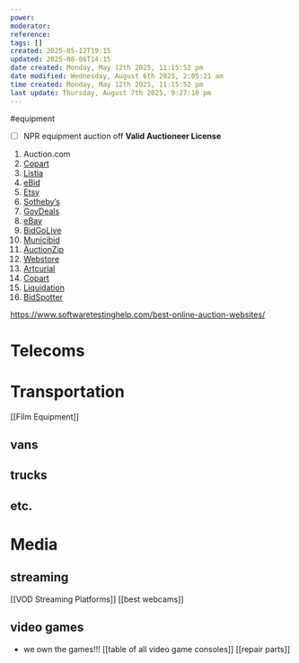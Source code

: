 ```yaml
---
power: 
moderator: 
reference: 
tags: []
created: 2025-05-12T19:15
updated: 2025-08-06T14:15
date created: Monday, May 12th 2025, 11:15:52 pm
date modified: Wednesday, August 6th 2025, 2:05:21 am
time created: Monday, May 12th 2025, 11:15:52 pm
last update: Thursday, August 7th 2025, 9:27:10 pm
---
```

#equipment 
- [ ] NPR equipment auction off
**Valid Auctioneer License**
1. Auction.com
2. [Copart]()
3. [Listia]()
4. [eBid]()
5. [Etsy]()
6. [Sotheby’s]()
7. [GovDeals]()
8. [eBay](https://www.ebay.com/)
9. [BidGoLive]()
10. [Municibid]()
11. [AuctionZip]()
12. [Webstore]()
13. [Artcurial]()
14. [Copart]()
15. [Liquidation]()
16. [BidSpotter]()

https://www.softwaretestinghelp.com/best-online-auction-websites/
# Telecoms

# Transportation
[[Film Equipment]]
## vans
## trucks
## etc.

# Media
## streaming
[[VOD Streaming Platforms]]
[[best webcams]]
## video games
- we own the games!!!
[[table of all video game consoles]]
[[repair parts]]

